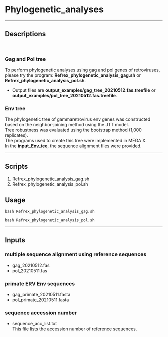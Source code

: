 # Phylogenetic_analyses

**  **  
## Descriptions  
<br>  

### Gag and Pol tree  
To perform phylogenetic analyses using gag and pol genes of retroviruses, please try the program: **Refrex_phylogenetic_analysis_gag.sh** or **Refrex_phylogenetic_analysis_pol.sh**.  

- Output files are **output_examples/gag_tree_20210512.fas.treefile** or **output_examples/pol_tree_20210512.fas.treefile**.  

### Env tree  
The phylogenetic tree of gammaretrovirus env genes was constructed based on the neighbor-joining method using the JTT model.  
Tree robustness was evaluated using the bootstrap method (1,000 replicates).  
The programs used to create this tree were implemented in MEGA X.  
In the **input_Env_tee**, the sequence alignment files were provided.  

** **  
## Scripts  
1. Refrex_phylogenetic_analysis_gag.sh  
2. Refrex_phylogenetic_analysis_pol.sh  

## Usage
```
bash Refrex_phylogenetic_analysis_gag.sh  

bash Refrex_phylogenetic_analysis_pol.sh  
```

**  **  
## Inputs
### multiple sequence alignment using reference sequences
- gag_20210512.fas  
- pol_20210511.fas

### primate ERV Env sequences 
- gag_primate_20210511.fasta  
- pol_primate_20210511.fasta

### sequence accession number  
- sequence_acc_list.txt  
This file lists the accession number of reference sequences.  
